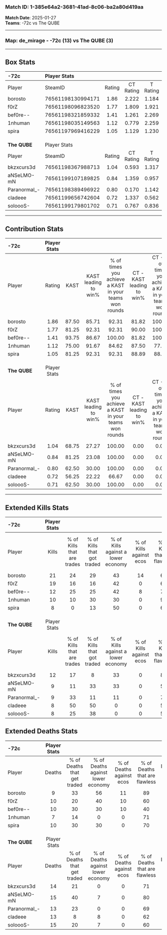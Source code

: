 ### Match ID: 1-385e64a2-3681-41ad-8c06-ba2a80d419aa  
**Match Date**: 2025-01-27  
**Teams**: -72c vs The QUBE  

---  

### **Map**: de_mirage - -72c (13) vs The QUBE (3)  
---  

## Box Stats  

| **-72c**     | Player Stats      |        |           |          |       |       |       |         |        |      |     |
| :- | :- | :-: | :-: | :-: | :-: | :-: | :-: | :-: | :-: | :-: | :-: |
| Player       | SteamID           | Rating | CT Rating | T Rating | KAST  |  ADR  | Kills | Assists | Deaths | K/D  | HS% |
| borosto      | 76561198130994171 |  1.86  |   2.222   |  1.184   | 87.50 | 98.4  |  21   |    2    |   9    | 2.33 | 38  |
| f0rZ         | 76561198096823520 |  1.77  |   1.809   |  1.921   | 81.25 | 124.9 |  19   |    3    |   10   | 1.90 | 57  |
| bef0re--     | 76561198321859332 |  1.41  |   1.261   |  2.269   | 93.75 | 97.9  |  12   |    5    |   10   | 1.20 | 50  |
| 1nhuman      | 76561198035149563 |  1.12  |   0.779   |  2.259   | 75.00 | 54.7  |  10   |    4    |   7    | 1.43 | 70  |
| spira        | 76561197969416229 |  1.05  |   1.129   |  1.230   | 81.25 | 73.9  |   8   |   10    |   10   | 0.80 | 37  |
|              |                   |        |           |          |       |       |       |         |        |      |     |
|              |                   |        |           |          |       |       |       |         |        |      |     |
|              |                   |        |           |          |       |       |       |         |        |      |     |
| **The QUBE** | Player Stats      |        |           |          |       |       |       |         |        |      |     |
| Player       | SteamID           | Rating | CT Rating | T Rating | KAST  |  ADR  | Kills | Assists | Deaths | K/D  | HS% |
| bkzxcurs3d   | 76561198367988713 |  1.04  |   0.593   |  1.317   | 68.75 | 86.9  |  12   |    2    |   14   | 0.86 | 41  |
| aNSeLMO-mN   | 76561199107189825 |  0.84  |   1.359   |  0.957   | 81.25 | 54.8  |   9   |    4    |   15   | 0.60 | 55  |
| Paranormal_- | 76561198389496922 |  0.80  |   0.170   |  1.142   | 62.50 | 68.7  |   9   |    1    |   13   | 0.69 | 77  |
| cladeee      | 76561199656742604 |  0.72  |   1.337   |  0.562   | 56.25 | 66.8  |   8   |    6    |   13   | 0.62 | 75  |
| soloooS-     | 76561199179801702 |  0.71  |   0.767   |  0.836   | 62.50 | 74.6  |   8   |    4    |   15   | 0.53 | 62  |
---  

## Contribution Stats  

| **-72c**     | Player Stats |       |                      |                                                        |                           |                                                             |                          |                                                            |
| :- | :-: | :-: | :-: | :-: | :-: | :-: | :-: | :-: |
| Player       |    Rating    | KAST  | KAST leading to win% | % of times you achieve a KAST in your teams won rounds | CT - KAST leading to win% | CT - % of times you achieve a KAST in your teams won rounds | T - KAST leading to win% | T - % of times you achieve a KAST in your teams won rounds |
| borosto      |     1.86     | 87.50 |        85.71         |                         92.31                          |           81.82           |                           100.00                            |          100.00          |                           75.00                            |
| f0rZ         |     1.77     | 81.25 |        92.31         |                         92.31                          |           90.00           |                           100.00                            |          100.00          |                           75.00                            |
| bef0re--     |     1.41     | 93.75 |        86.67         |                         100.00                         |           81.82           |                           100.00                            |          100.00          |                           100.00                           |
| 1nhuman      |     1.12     | 75.00 |        91.67         |                         84.62                          |           87.50           |                            77.78                            |          100.00          |                           100.00                           |
| spira        |     1.05     | 81.25 |        92.31         |                         92.31                          |           88.89           |                            88.89                            |          100.00          |                           100.00                           |
|              |              |       |                      |                                                        |                           |                                                             |                          |                                                            |
|              |              |       |                      |                                                        |                           |                                                             |                          |                                                            |
|              |              |       |                      |                                                        |                           |                                                             |                          |                                                            |
| **The QUBE** | Player Stats |       |                      |                                                        |                           |                                                             |                          |                                                            |
| Player       |    Rating    | KAST  | KAST leading to win% | % of times you achieve a KAST in your teams won rounds | CT - KAST leading to win% | CT - % of times you achieve a KAST in your teams won rounds | T - KAST leading to win% | T - % of times you achieve a KAST in your teams won rounds |
| bkzxcurs3d   |     1.04     | 68.75 |        27.27         |                         100.00                         |           0.00            |                            0.00                             |          33.33           |                           100.00                           |
| aNSeLMO-mN   |     0.84     | 81.25 |        23.08         |                         100.00                         |           0.00            |                            0.00                             |          33.33           |                           100.00                           |
| Paranormal_- |     0.80     | 62.50 |        30.00         |                         100.00                         |           0.00            |                            0.00                             |          37.50           |                           100.00                           |
| cladeee      |     0.72     | 56.25 |        22.22         |                         66.67                          |           0.00            |                            0.00                             |          33.33           |                           66.67                            |
| soloooS-     |     0.71     | 62.50 |        30.00         |                         100.00                         |           0.00            |                            0.00                             |          42.86           |                           100.00                           |
---  

## Extended Kills Stats  

| **-72c**     | Player Stats |                            |                            |                                    |                         |                              |                                 |                                       |                    |           |
| :- | :-: | :-: | :-: | :-: | :-: | :-: | :-: | :-: | :-: | :-: |
| Player       |    Kills     | % of Kills that are trades | % of Kills that got traded | % of Kills against a lower economy | % of Kills against ecos | % of Kills that are flawless | % of Kills that are close duels | % of Kills that are assisted by flash | Pistol Round Kills | AWP Kills |
| borosto      |      21      |             24             |             29             |                 43                 |           14            |              62              |               14                |                   0                   |         2          |     1     |
| f0rZ         |      19      |             16             |             16             |                 42                 |            0            |              63              |               16                |                   5                   |         3          |     3     |
| bef0re--     |      12      |             25             |             25             |                 42                 |            8            |              75              |                8                |                  17                   |         1          |     0     |
| 1nhuman      |      10      |             10             |             30             |                 30                 |            0            |              90              |                0                |                   0                   |         3          |     0     |
| spira        |      8       |             0              |             13             |                 50                 |            0            |              63              |                0                |                  13                   |         1          |     0     |
|              |              |                            |                            |                                    |                         |                              |                                 |                                       |                    |           |
|              |              |                            |                            |                                    |                         |                              |                                 |                                       |                    |           |
|              |              |                            |                            |                                    |                         |                              |                                 |                                       |                    |           |
| **The QUBE** | Player Stats |                            |                            |                                    |                         |                              |                                 |                                       |                    |           |
| Player       |    Kills     | % of Kills that are trades | % of Kills that got traded | % of Kills against a lower economy | % of Kills against ecos | % of Kills that are flawless | % of Kills that are close duels | % of Kills that are assisted by flash | Pistol Round Kills | AWP Kills |
| bkzxcurs3d   |      12      |             17             |             8              |                 33                 |            0            |              83              |                0                |                   0                   |         1          |     8     |
| aNSeLMO-mN   |      9       |             11             |             33             |                 33                 |            0            |              56              |               33                |                  11                   |         1          |     0     |
| Paranormal_- |      9       |             33             |             11             |                 11                 |            0            |              78              |                0                |                  11                   |         3          |     0     |
| cladeee      |      8       |             50             |             50             |                 0                  |            0            |              50              |                0                |                  13                   |         0          |     0     |
| soloooS-     |      8       |             25             |             38             |                 0                  |            0            |              50              |               13                |                   0                   |         1          |     0     |
## Extended Deaths Stats  

| **-72c**     | Player Stats |                             |                                   |                          |                               |                            |                           |               |
| :- | :-: | :-: | :-: | :-: | :-: | :-: | :-: | :-: |
| Player       |    Deaths    | % of Deaths that get traded | % of Deaths against lower economy | % of Deaths against ecos | % of Deaths that are flawless | % of Deaths that are close | % of Deaths while blinded | Deaths to AWP |
| borosto      |      9       |             33              |                56                 |            11            |              89               |             0              |             0             |       2       |
| f0rZ         |      10      |             20              |                40                 |            10            |              60               |             20             |            20             |       1       |
| bef0re--     |      10      |             30              |                30                 |            10            |              40               |             10             |            10             |       1       |
| 1nhuman      |      7       |             14              |                 0                 |            0             |              71               |             0              |             0             |       2       |
| spira        |      10      |             30              |                30                 |            0             |              70               |             10             |             0             |       2       |
|              |              |                             |                                   |                          |                               |                            |                           |               |
|              |              |                             |                                   |                          |                               |                            |                           |               |
|              |              |                             |                                   |                          |                               |                            |                           |               |
| **The QUBE** | Player Stats |                             |                                   |                          |                               |                            |                           |               |
| Player       |    Deaths    | % of Deaths that get traded | % of Deaths against lower economy | % of Deaths against ecos | % of Deaths that are flawless | % of Deaths that are close | % of Deaths while blinded | Deaths to AWP |
| bkzxcurs3d   |      14      |             21              |                 0                 |            0             |              71               |             7              |             7             |       0       |
| aNSeLMO-mN   |      15      |             40              |                 7                 |            0             |              80               |             7              |             7             |       1       |
| Paranormal_- |      13      |             23              |                 0                 |            0             |              69               |             15             |             0             |       0       |
| cladeee      |      13      |              8              |                 8                 |            0             |              62               |             15             |             8             |       2       |
| soloooS-     |      15      |             20              |                 7                 |            0             |              60               |             7              |             7             |       1       |
